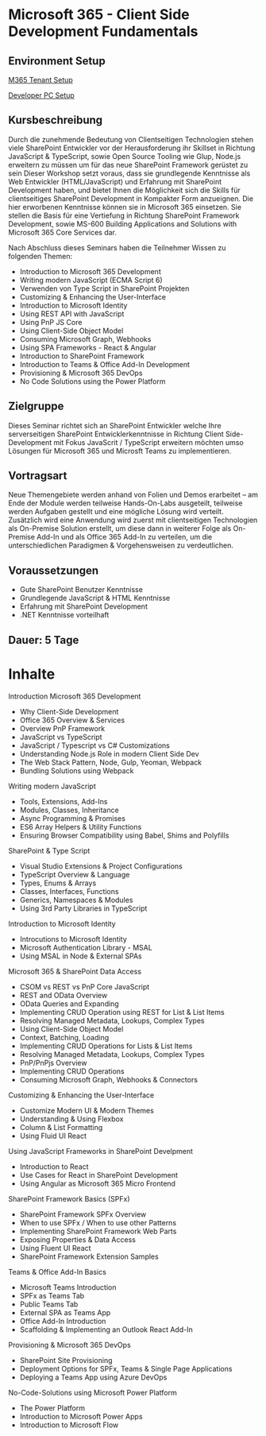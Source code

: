 # Microsoft 365 - Client Side Development Fundamentals

## Environment Setup

[M365 Tenant Setup](https://docs.microsoft.com/en-us/sharepoint/dev/spfx/set-up-your-developer-tenant)

[Developer PC Setup](01%20Intro/readme.md)

## Kursbeschreibung

Durch die zunehmende Bedeutung von Clientseitigen Technologien stehen viele SharePoint Entwickler vor der Herausforderung ihr Skillset in Richtung JavaScript & TypeScript, sowie Open Source Tooling wie Glup, Node.js erweitern zu müssen um für das neue SharePoint Framework gerüstet zu sein
Dieser Workshop setzt voraus, dass sie grundlegende Kenntnisse als Web Entwickler (HTML/JavaScript) und Erfahrung mit SharePoint Development haben, und bietet Ihnen die Möglichkeit sich die Skills für clientseitiges SharePoint Development in Kompakter Form anzueignen.
Die hier erworbenen Kenntnisse können sie in Microsoft 365 einsetzen. Sie stellen die Basis für eine Vertiefung in Richtung SharePoint Framework Development, sowie MS-600 Building Applications and Solutions with Microsoft 365 Core Services dar.

Nach Abschluss dieses Seminars haben die Teilnehmer Wissen zu folgenden Themen:

- Introduction to Microsoft 365 Development
- Writing modern JavaScript (ECMA Script 6)
- Verwenden von Type Script in SharePoint Projekten
- Customizing & Enhancing the User-Interface
- Introduction to Microsoft Identity
- Using REST API with JavaScript
- Using PnP JS Core
- Using Client-Side Object Model
- Consuming Microsoft Graph, Webhooks
- Using SPA Frameworks - React & Angular
- Introduction to SharePoint Framework
- Introduction to Teams & Office Add-In Development
- Provisioning & Microsoft 365 DevOps
- No Code Solutions using the Power Platform

## Zielgruppe

Dieses Seminar richtet sich an SharePoint Entwickler welche Ihre serverseitigen SharePoint Entwicklerkenntnisse in Richtung Client Side-Development mit Fokus JavaScrit / TypeScript erweitern möchten umso Lösungen für Microsoft 365 und Microsft Teams zu implementieren.

## Vortragsart

Neue Themengebiete werden anhand von Folien und Demos erarbeitet – am Ende der Module werden teilweise Hands-On-Labs ausgeteilt, teilweise werden Aufgaben gestellt und eine mögliche Lösung wird verteilt. Zusätzlich wird eine Anwendung wird zuerst mit clientseitigen Technologien als On-Premise Solution erstellt, um diese dann in weiterer Folge als On-Premise Add-In und als Office 365 Add-In zu verteilen, um die unterschiedlichen Paradigmen & Vorgehensweisen zu verdeutlichen.

## Voraussetzungen

- Gute SharePoint Benutzer Kenntnisse
- Grundlegende JavaScript & HTML Kenntnisse
- Erfahrung mit SharePoint Development
- .NET Kenntnisse vorteilhaft

## Dauer: 5 Tage

# Inhalte

Introduction Microsoft 365 Development

- Why Client-Side Development
- Office 365 Overview & Services
- Overview PnP Framework
- JavaScript vs TypeScript
- JavaScript / Typescript vs C# Customizations
- Understanding Node.js Role in modern Client Side Dev
- The Web Stack Pattern, Node, Gulp, Yeoman, Webpack
- Bundling Solutions using Webpack

Writing modern JavaScript

- Tools, Extensions, Add-Ins
- Modules, Classes, Inheritance
- Async Programming & Promises
- ES6 Array Helpers & Utility Functions
- Ensuring Browser Compatibility using Babel, Shims and Polyfills

SharePoint & Type Script

- Visual Studio Extensions & Project Configurations
- TypeScript Overview & Language
- Types, Enums & Arrays
- Classes, Interfaces, Functions
- Generics, Namespaces & Modules
- Using 3rd Party Libraries in TypeScript

Introduction to Microsoft Identity

- Introcutions to Microsoft Identity
- Microsoft Authentication Library - MSAL
- Using MSAL in Node & External SPAs

Microsoft 365 & SharePoint Data Access

- CSOM vs REST vs PnP Core JavaScript
- REST and OData Overview
- OData Queries and Expanding
- Implementing CRUD Operation using REST for List & List Items
- Resolving Managed Metadata, Lookups, Complex Types
- Using Client-Side Object Model
- Context, Batching, Loading
- Implementing CRUD Operations for Lists & List Items
- Resolving Managed Metadata, Lookups, Complex Types
- PnP/PnPjs Overview
- Implementing CRUD Operations
- Consuming Microsoft Graph, Webhooks & Connectors

Customizing & Enhancing the User-Interface

- Customize Modern UI & Modern Themes
- Understanding & Using Flexbox
- Column & List Formatting
- Using Fluid UI React

Using JavaScript Frameworks in SharePoint Develpment

- Introduction to React
- Use Cases for React in SharePoint Development
- Using Angular as Microsoft 365 Micro Frontend

SharePoint Framework Basics (SPFx)

- SharePoint Framework SPFx Overview
- When to use SPFx / When to use other Patterns
- Implementing SharePoint Framework Web Parts
- Exposing Properties & Data Access
- Using Fluent UI React
- SharePoint Framework Extension Samples

Teams & Office Add-In Basics

- Microsoft Teams Introduction
- SPFx as Teams Tab
- Public Teams Tab
- External SPA as Teams App
- Office Add-In Introduction
- Scaffolding & Implementing an Outlook React Add-In

Provisioning & Microsoft 365 DevOps

- SharePoint Site Provisioning
- Deployment Options for SPFx, Teams & Single Page Applications
- Deploying a Teams App using Azure DevOps

No-Code-Solutions using Microsoft Power Platform

- The Power Platform
- Introduction to Microsoft Power Apps
- Introduction to Microsoft Flow
